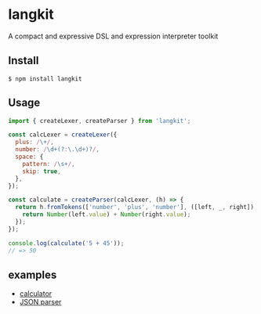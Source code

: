 # langkit

A compact and expressive DSL and expression interpreter toolkit

## Install

```
$ npm install langkit
```

## Usage

```js
import { createLexer, createParser } from 'langkit';

const calcLexer = createLexer({
  plus: /\+/,
  number: /\d+(?:\.\d+)?/,
  space: {
    pattern: /\s+/,
    skip: true,
  },
});

const calculate = createParser(calcLexer, (h) => {
  return h.fromTokens(['number', 'plus', 'number'], ([left, _, right]) => {
    return Number(left.value) + Number(right.value);
  });
});

console.log(calculate('5 + 45'));
// => 50
```

## examples

- [calculator](https://github.com/didierdemoniere/langkit/tree/main/src/examples/calculator.ts)
- [JSON parser](https://github.com/didierdemoniere/langkit/tree/main/src/examples/json.ts)
